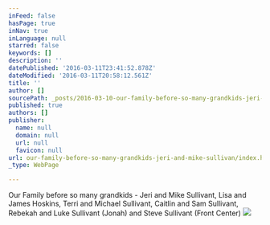 ```yaml
---
inFeed: false
hasPage: true
inNav: true
inLanguage: null
starred: false
keywords: []
description: ''
datePublished: '2016-03-11T23:41:52.878Z'
dateModified: '2016-03-11T20:58:12.561Z'
title: ''
author: []
sourcePath: _posts/2016-03-10-our-family-before-so-many-grandkids-jeri-and-mike-sullivan.md
published: true
authors: []
publisher:
  name: null
  domain: null
  url: null
  favicon: null
url: our-family-before-so-many-grandkids-jeri-and-mike-sullivan/index.html
_type: WebPage

---
```

Our Family before so many grandkids - Jeri and Mike Sullivant, Lisa and James Hoskins, Terri and Michael Sullivant, Caitlin and Sam Sullivant, Rebekah and Luke Sullivant (Jonah) and Steve Sullivant (Front Center)
![](https://the-grid-user-content.s3-us-west-2.amazonaws.com/09499b4d-16a5-48e9-a888-cc78e294d5bf.png)